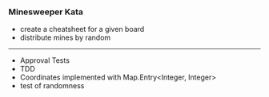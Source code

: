 ### Minesweeper Kata

- create a cheatsheet for a given board
- distribute mines by random

 - - -

- Approval Tests
- TDD
- Coordinates implemented with Map.Entry<Integer, Integer>
- test of randomness